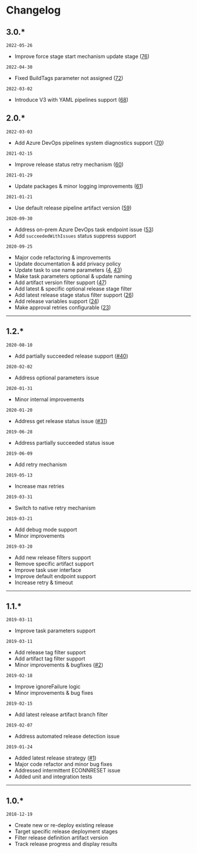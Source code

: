 # Changelog

## 3.0.*

`2022-05-26`

- Improve force stage start mechanism update stage ([76](https://github.com/dmitryserbin/azdev-release-orchestrator/pull/76))

`2022-04-30`

- Fixed BuildTags parameter not assigned ([72](https://github.com/dmitryserbin/azdev-release-orchestrator/pull/72))

`2022-03-02`

- Introduce V3 with YAML pipelines support ([68](https://github.com/dmitryserbin/azdev-release-orchestrator/pull/68))

## 2.0.*

`2022-03-03`

- Add Azure DevOps pipelines system diagnostics support ([70](https://github.com/dmitryserbin/azdev-release-orchestrator/pull/70))

`2021-02-15`

- Improve release status retry mechanism ([60](https://github.com/dmitryserbin/azdev-release-orchestrator/issues/60))

`2021-01-29`

- Update packages & minor logging improvements ([61](https://github.com/dmitryserbin/azdev-release-orchestrator/pull/61))

`2021-01-21`

- Use default release pipeline artifact version ([59](https://github.com/dmitryserbin/azdev-release-orchestrator/pull/59))

`2020-09-30`

- Address on-prem Azure DevOps task endpoint issue ([53](https://github.com/dmitryserbin/azdev-release-orchestrator/issues/53))
- Add `succeededWithIssues` status suppress support

`2020-09-25`

- Major code refactoring & improvements
- Update documentation & add privacy policy
- Update task to use name parameters ([4](https://github.com/dmitryserbin/azdev-release-orchestrator/issues/4), [43](https://github.com/dmitryserbin/azdev-release-orchestrator/issues/43))
- Make task parameters optional & update naming
- Add artifact version filter support ([47](https://github.com/dmitryserbin/azdev-release-orchestrator/issues/47))
- Add latest & specific optional release stage filter
- Add latest release stage status filter support ([26](https://github.com/dmitryserbin/azdev-release-orchestrator/issues/26))
- Add release variables support ([24](https://github.com/dmitryserbin/azdev-release-orchestrator/issues/24))
- Make approval retries configurable ([23](https://github.com/dmitryserbin/azdev-release-orchestrator/issues/23))

---

## 1.2.*

`2020-08-10`

- Add partially succeeded release support ([#40](https://github.com/dmitryserbin/azdev-release-orchestrator/issues/40))

`2020-02-02`

- Address optional parameters issue

`2020-01-31`

- Minor internal improvements

`2020-01-20`

- Address get release status issue ([#31](https://github.com/dmitryserbin/azdev-release-orchestrator/issues/31))

`2019-06-28`

- Address partially succeeded status issue

`2019-06-09`

- Add retry mechanism

`2019-05-13`

- Increase max retries

`2019-03-31`

- Switch to native retry mechanism

`2019-03-21`

- Add debug mode support
- Minor improvements

`2019-03-20`

- Add new release filters support
- Remove specific artifact support
- Improve task user interface
- Improve default endpoint support
- Increase retry & timeout

---

## 1.1.*

`2019-03-11`

- Improve task parameters support

`2019-03-11`

- Add release tag filter support
- Add artifact tag filter support
- Minor improvements & bugfixes ([#2](https://github.com/dmitryserbin/azdev-release-orchestrator/issues/2))

`2019-02-18`

- Improve ignoreFailure logic
- Minor improvements & bug fixes

`2019-02-15`

- Add latest release artifact branch filter

`2019-02-07`

- Address automated release detection issue

`2019-01-24`

- Added latest release strategy ([#1](https://github.com/dmitryserbin/azdev-release-orchestrator/issues/1))
- Major code refactor and minor bug fixes
- Addressed intermittent ECONNRESET issue
- Added unit and integration tests

---

## 1.0.*

`2018-12-19`

- Create new or re-deploy existing release
- Target specific release deployment stages
- Filter release definition artifact version
- Track release progress and display results
